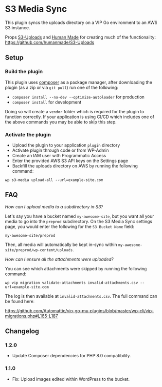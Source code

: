 # S3 Media Sync

This plugin syncs the uploads directory on a VIP Go environment to an AWS S3 instance.

Props [S3-Uploads](https://github.com/humanmade/S3-Uploads/) and [Human Made](https://hmn.md/) for creating much of the functionality: https://github.com/humanmade/S3-Uploads

## Setup

### Build the plugin

This plugin uses [composer](https://getcomposer.org/) as a package manager, after downloading the plugin (as a zip or via `git pull`) run one of the following:

* `composer install --no-dev --optimize-autoloader` for production
* `composer install` for development

Doing so will create a `vendor` folder which is required for the plugin to function correctly. If your application is using CI/CD which includes one of the above commands you may be able to skip this step.

### Activate the plugin

* Upload the plugin to your application `plugin` directory
* Activate plugin through code or from WP-Admin
* Create an IAM user with Programmatic Access
* Enter the provided AWS S3 API keys on the Settings page
* Backfill the uploads directory on AWS by running the following command: 

```
wp s3-media upload-all --url=example-site.com
```

## FAQ

*How can I upload media to a subdirectory in S3?*

Let's say you have a bucket named `my-awesome-site`, but you want all your media to go into the `preprod` subdirectory. On the S3 Media Sync settings page, you would enter the following for the `S3 Bucket Name` field:

```
my-awesome-site/preprod
```

Then, all media will automatically be kept in-sync within `my-awesome-site/preprod/wp-content/uploads`. 

*How can I ensure all the attachments were uploaded?*

You can see which attachments were skipped by running the following command:

```
wp vip migration validate-attachments invalid-attachments.csv --url=example-site.com
```

The log is then available at `invalid-attachments.csv`. The full command can be found here:

https://github.com/Automattic/vip-go-mu-plugins/blob/master/wp-cli/vip-migrations.php#L165-L187


## Changelog

### 1.2.0
- Update Composer dependencies for PHP 8.0 compatibility.

### 1.1.0
- Fix: Upload images edited within WordPress to the bucket.